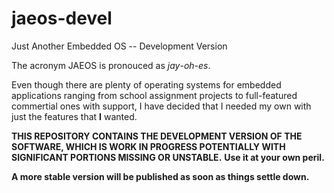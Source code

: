 jaeos-devel
===========

Just Another Embedded OS -- Development Version

The acronym JAEOS is pronouced as _jay_-_oh_-_es_.

Even though there are plenty of operating systems for embedded applications ranging
from school assignment projects to full-featured commertial ones with support, I have
decided that I needed my own with just the features that __I__ wanted.

__THIS REPOSITORY CONTAINS THE DEVELOPMENT VERSION OF THE SOFTWARE, WHICH IS WORK IN PROGRESS POTENTIALLY WITH SIGNIFICANT PORTIONS MISSING OR UNSTABLE.__
__Use it at your own peril.__

__A more stable version will be published as soon as things settle down.__

